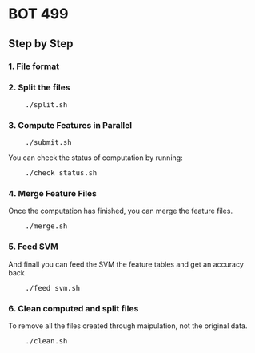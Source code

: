 # BOT 499


## Step by Step

### 1. File format


### 2. Split the files

<pre>
	./split.sh
</pre>


### 3. Compute Features in Parallel

<pre>
	./submit.sh
</pre>

You can check the status of computation by running:
<pre>
	./check_status.sh
</pre>


### 4. Merge Feature Files
Once the computation has finished, you can merge the feature files.
<pre>
	./merge.sh
</pre>


### 5. 	Feed SVM
And finall you can feed the SVM the feature tables and get an accuracy back
<pre>
	./feed_svm.sh
</pre>


### 6. Clean computed and split files
To remove all the files created through maipulation, not the original data.

<pre>
	./clean.sh
</pre>
